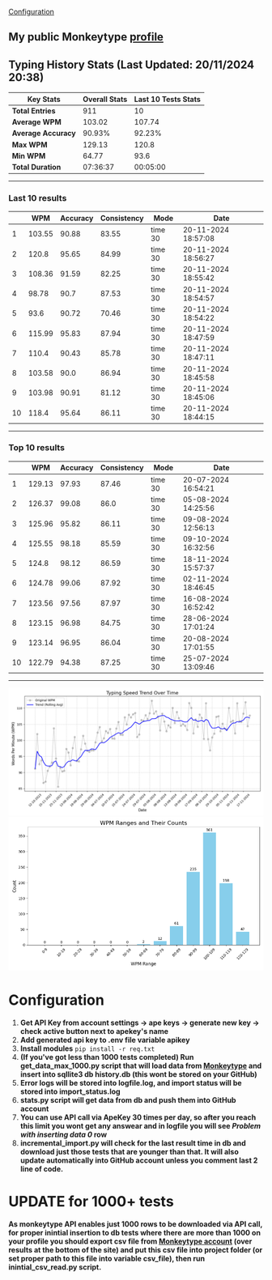
[Configuration](#configuration)
## My public Monkeytype [profile](https://monkeytype.com/profile/zp14)


        
## Typing History Stats (Last Updated: 20/11/2024 20:38)

| **Key Stats**               | **Overall Stats**       | **Last 10 Tests Stats**  |
|--------------------------|-------------------------|--------------------------|
| **Total Entries**        | 911           | 10                       |
| **Average WPM**          | 103.02           | 107.74    |
| **Average Accuracy**     | 90.93%          | 92.23%   |
| **Max WPM**              | 129.13               | 120.8        |
| **Min WPM**              | 64.77               | 93.6                        |
| **Total Duration**       | 07:36:37        | 00:05:00                        |


---

### Last 10 results

| | WPM | Accuracy | Consistency | Mode | Date |
| --- | --- | -------- | ----------- | ---- | --------- |
| 1 | 103.55 | 90.88 | 83.55 | time 30 | 20-11-2024 18:57:08 |
| 2 | 120.8 | 95.65 | 84.99 | time 30 | 20-11-2024 18:56:27 |
| 3 | 108.36 | 91.59 | 82.25 | time 30 | 20-11-2024 18:55:42 |
| 4 | 98.78 | 90.7 | 87.53 | time 30 | 20-11-2024 18:54:57 |
| 5 | 93.6 | 90.72 | 70.46 | time 30 | 20-11-2024 18:54:22 |
| 6 | 115.99 | 95.83 | 87.94 | time 30 | 20-11-2024 18:47:59 |
| 7 | 110.4 | 90.43 | 85.78 | time 30 | 20-11-2024 18:47:11 |
| 8 | 103.58 | 90.0 | 86.94 | time 30 | 20-11-2024 18:45:58 |
| 9 | 103.98 | 90.91 | 81.12 | time 30 | 20-11-2024 18:45:06 |
| 10 | 118.4 | 95.64 | 86.11 | time 30 | 20-11-2024 18:44:15 |


 --- 

### Top 10 results

| | WPM | Accuracy | Consistency | Mode | Date |
| --- | --- | -------- | ----------- | ---- | --------- |
| 1 | 129.13 | 97.93 | 87.46 | time 30 | 20-07-2024 16:54:21 |
| 2 | 126.37 | 99.08 | 86.0 | time 30 | 05-08-2024 14:25:56 |
| 3 | 125.96 | 95.82 | 86.11 | time 30 | 09-08-2024 12:56:13 |
| 4 | 125.55 | 98.18 | 85.59 | time 30 | 09-10-2024 16:32:56 |
| 5 | 124.8 | 98.12 | 86.59 | time 30 | 18-11-2024 15:57:37 |
| 6 | 124.78 | 99.06 | 87.92 | time 30 | 02-11-2024 18:46:45 |
| 7 | 123.56 | 97.56 | 87.97 | time 30 | 16-08-2024 16:52:42 |
| 8 | 123.15 | 96.98 | 84.75 | time 30 | 28-06-2024 17:01:24 |
| 9 | 123.14 | 96.95 | 86.04 | time 30 | 20-08-2024 17:01:55 |
| 10 | 122.79 | 94.38 | 87.25 | time 30 | 25-07-2024 13:09:46 |


 --- 


        
![speed trend](typing_speed_trend.png)
![counted chart](count_tests.png)
# Configuration

1. **Get API Key from account settings -> ape keys -> generate new key -> check active button next to apekey's name**
2. **Add generated api key to .env file variable apikey**
3. **Install modules** `pip install -r req.txt`
3. **(If you've got less than 1000 tests completed) Run get_data_max_1000.py script that will load data from [Monkeytype](https://monkeytype.com/) and insert into sqllite3 db history.db (this wont be stored on your GitHub)**
4. **Error logs will be stored into logfile.log, and import status will be stored into import_status.log**
5. **stats.py script will get data from db and push them into GitHub account**
6. **You can use API call via ApeKey 30 times per day, so after you reach this limit you wont get any answear and in logfile you will see *Problem with inserting data 0* row**
7. **incremental_import.py will check for the last result time in db and download just those tests that are younger than that. It will also update automatically into GitHub account unless you comment last 2 line of code.**

# UPDATE for 1000+ tests
    
**As monkeytype API enables just 1000 rows to be downloaded via API call, for proper inintial insertion to db tests where there are more than 1000 on your profile
you should export csv file from [Monkeytype account](https://monkeytype.com/account) (over results at the bottom of the site)
and put this csv file into project folder (or set proper path to this file into variable csv_file), then run inintial_csv_read.py script.**
    